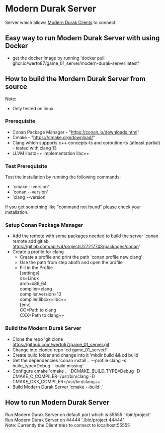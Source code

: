 # Modern Durak Server
Server which allows [Modern Durak Clients](https://github.com/werto87/game_01_client) to connect.

## Easy way to run Modern Durak Server with using Docker
- get the docker image by running 'docker pull ghcr.io/werto87/game_01_server/modern-durak-server:latest'

## How to build the Mordern Durak Server from source
Note: 
- Only tested on linux
### Prerequisite
- Conan Package Manager - "https://conan.io/downloads.html"
- Cmake - "https://cmake.org/download/"
- Clang which supports c++ concepts-ts and coroutine-ts (atleast partial) - tested with clang 13
- LLVM libstd++ implementation libc++
### Test Prerequisite
Test the installation by running the following commands:
- 'cmake --version'
- 'conan --version'
- 'clang --version'

If you get something like "command not found" please check your installation.

### Setup Conan Package Manager
- Add the remote with some packages needed to build the server 'conan remote add gitlab https://gitlab.com/api/v4/projects/27217743/packages/conan'
- Create a profile for clang
  - Create a profile and print the path 'conan profile new clang'
  - Use the path from step aboth and open the profile
  - Fill in the Profile  
[settings]  
os=Linux  
arch=x86_64  
compiler=clang  
compiler.version=13  
compiler.libcxx=libc++  
[env]  
CC=Path to clang  
CXX=Path to clang++  

### Build the Modern Durak Server
- Clone the repo 'git clone https://github.com/werto87/game_01_server.git'
- Change into cloned repo 'cd game_01_server/'
- Create build folder and change into it 'mkdir build && cd build'
- Get the dependencies 'conan install .. --profile clang -s build_type=Debug --build missing'
- Configure cmake 'cmake  .. -DCMAKE_BUILD_TYPE=Debug -D CMAKE_C_COMPILER=/usr/bin/clang -D CMAKE_CXX_COMPILER=/usr/bin/clang++'
- Build Modern Durak Server 'cmake --build .'
## How to run Modern Durak Server
Run Modern Durak Server on default port which is 55555 './bin/project'  
Run Modern Durak Server on 44444 './bin/project 44444'  
Note: Currently the Client tries to connect to localhost:55555 
